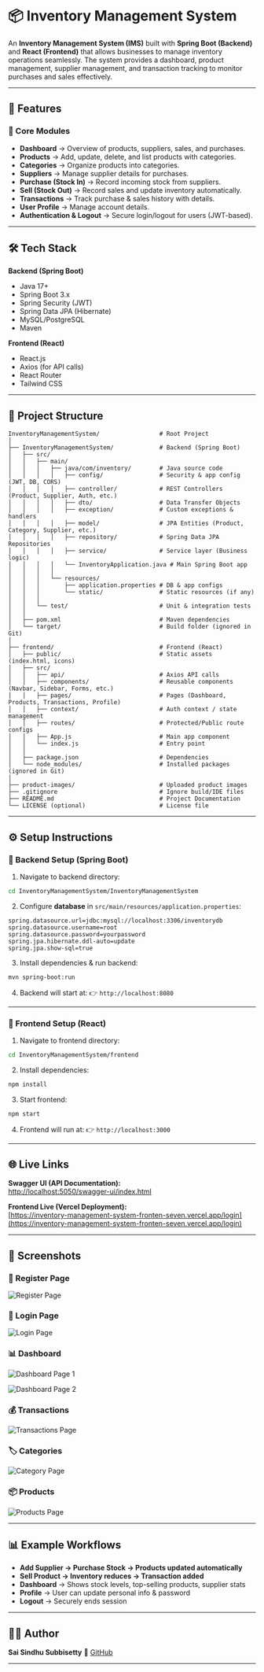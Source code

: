 # 📦 Inventory Management System

An **Inventory Management System (IMS)** built with **Spring Boot (Backend)** and **React (Frontend)** that allows businesses to manage inventory operations seamlessly.
The system provides a dashboard, product management, supplier management, and transaction tracking to monitor purchases and sales effectively.

---

## 🚀 Features

### 🔹 Core Modules

* **Dashboard** → Overview of products, suppliers, sales, and purchases.
* **Products** → Add, update, delete, and list products with categories.
* **Categories** → Organize products into categories.
* **Suppliers** → Manage supplier details for purchases.
* **Purchase (Stock In)** → Record incoming stock from suppliers.
* **Sell (Stock Out)** → Record sales and update inventory automatically.
* **Transactions** → Track purchase & sales history with details.
* **User Profile** → Manage account details.
* **Authentication & Logout** → Secure login/logout for users (JWT-based).

---

## 🛠 Tech Stack

**Backend (Spring Boot)**

* Java 17+
* Spring Boot 3.x
* Spring Security (JWT)
* Spring Data JPA (Hibernate)
* MySQL/PostgreSQL
* Maven

**Frontend (React)**

* React.js
* Axios (for API calls)
* React Router
* Tailwind CSS

---

## 📂 Project Structure

```
InventoryManagementSystem/                 # Root Project
│
├── InventoryManagementSystem/             # Backend (Spring Boot)
│   ├── src/
│   │   ├── main/
│   │   │   ├── java/com/inventory/        # Java source code
│   │   │   │   ├── config/                # Security & app config (JWT, DB, CORS)
│   │   │   │   ├── controller/            # REST Controllers (Product, Supplier, Auth, etc.)
│   │   │   │   ├── dto/                   # Data Transfer Objects
│   │   │   │   ├── exception/             # Custom exceptions & handlers
│   │   │   │   ├── model/                 # JPA Entities (Product, Category, Supplier, etc.)
│   │   │   │   ├── repository/            # Spring Data JPA Repositories
│   │   │   │   ├── service/               # Service layer (Business logic)
│   │   │   │   └── InventoryApplication.java # Main Spring Boot app
│   │   │   │
│   │   │   └── resources/
│   │   │       ├── application.properties # DB & app configs
│   │   │       └── static/                # Static resources (if any)
│   │   │
│   │   └── test/                          # Unit & integration tests
│   │
│   ├── pom.xml                            # Maven dependencies
│   └── target/                            # Build folder (ignored in Git)
│
├── frontend/                              # Frontend (React)
│   ├── public/                            # Static assets (index.html, icons)
│   ├── src/
│   │   ├── api/                           # Axios API calls
│   │   ├── components/                    # Reusable components (Navbar, Sidebar, Forms, etc.)
│   │   ├── pages/                         # Pages (Dashboard, Products, Transactions, Profile)
│   │   ├── context/                       # Auth context / state management
│   │   ├── routes/                        # Protected/Public route configs
│   │   ├── App.js                         # Main app component
│   │   └── index.js                       # Entry point
│   │
│   ├── package.json                       # Dependencies
│   └── node_modules/                      # Installed packages (ignored in Git)
│
├── product-images/                        # Uploaded product images
├── .gitignore                             # Ignore build/IDE files
├── README.md                              # Project Documentation
└── LICENSE (optional)                     # License file
```

---

## ⚙️ Setup Instructions

### 🔹 Backend Setup (Spring Boot)

1. Navigate to backend directory:

```bash
cd InventoryManagementSystem/InventoryManagementSystem
```

2. Configure **database** in `src/main/resources/application.properties`:

```properties
spring.datasource.url=jdbc:mysql://localhost:3306/inventorydb
spring.datasource.username=root
spring.datasource.password=yourpassword
spring.jpa.hibernate.ddl-auto=update
spring.jpa.show-sql=true
```

3. Install dependencies & run backend:

```bash
mvn spring-boot:run
```

4. Backend will start at:
   👉 `http://localhost:8080`

---

### 🔹 Frontend Setup (React)

1. Navigate to frontend directory:

```bash
cd InventoryManagementSystem/frontend
```

2. Install dependencies:

```bash
npm install
```

3. Start frontend:

```bash
npm start
```

4. Frontend will run at:
   👉 `http://localhost:3000`

---

## 🌐 Live Links

**Swagger UI (API Documentation):**  
[http://localhost:5050/swagger-ui/index.html](http://localhost:5050/swagger-ui/index.html)

**Frontend Live (Vercel Deployment):**  
[https://inventory-management-system-fronten-seven.vercel.app/login](https://inventory-management-system-fronten-seven.vercel.app/login)

---

## 📸 Screenshots

### 🧾 Register Page
![Register Page](InventoryManagementSystem/ScreenShots/Register.png)


### 🔐 Login Page
![Login Page](InventoryManagementSystem/ScreenShots/Login.png)


### 📊 Dashboard
![Dashboard Page 1](InventoryManagementSystem/ScreenShots/Dashboard1.png)


![Dashboard Page 2](InventoryManagementSystem/ScreenShots/Dashboard2.png)


### 💰 Transactions
![Transactions Page](InventoryManagementSystem/ScreenShots/Transaction.png)



### 🏷️ Categories
![Category Page](InventoryManagementSystem/ScreenShots/Category.png)



### 📦 Products
![Products Page](InventoryManagementSystem/ScreenShots/Products.png)

---


## 📊 Example Workflows

* **Add Supplier → Purchase Stock → Products updated automatically**
* **Sell Product → Inventory reduces → Transaction added**
* **Dashboard** → Shows stock levels, top-selling products, supplier stats
* **Profile** → User can update personal info & password
* **Logout** → Securely ends session

---

## 👨‍💻 Author

**Sai Sindhu Subbisetty**
🔗 [GitHub](https://github.com/SaiSindhuSubbisetty/Inventory-Management-System)

---
